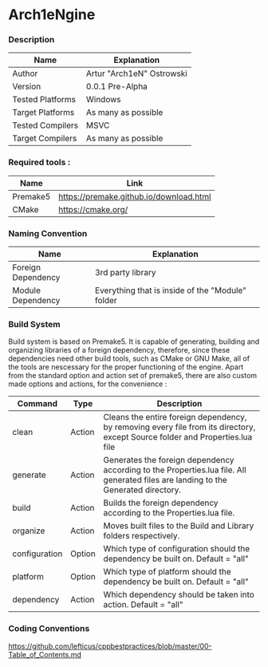 # Arch1eNgine

### Description

|	Name	|	Explanation	|
|	-----	|	-----	|
|	Author	|	Artur "Arch1eN" Ostrowski	|
|	Version	|	0.0.1 Pre-Alpha |
|	Tested Platforms |	Windows |
|	Target Platforms	|	As many as possible	|
|	Tested Compilers |	MSVC	|
|	Target Compilers	| As many as possible |

### Required tools :

|	Name	|	Link	|
|	-----	|	-----	|
|	Premake5	|	https://premake.github.io/download.html	|
|	CMake	|	https://cmake.org/	|

### Naming Convention

|	Name	|	Explanation	|
|	-----	|	-----	|
|	Foreign Dependency	|	3rd party library	|
|	Module Dependency	|	Everything that is inside of the "Module" folder |

### Build System

Build system is based on Premake5. It is capable of generating, building and organizing libraries of a foreign dependency, therefore, since these dependencies need other build tools, such as CMake or GNU Make, all of the tools are nescessary for the proper functioning of the engine. 
Apart from the standard option and action set of premake5, there are also custom made options and actions, for the convenience :

|	Command	|	Type	|	Description	|	
|	-----	|	-----	|	-----	|
|	clean	|	Action	|	Cleans the entire foreign dependency, by removing every file from its directory, except Source folder and Properties.lua file  	|
|	generate	|	Action	|	Generates the foreign dependency according to the Properties.lua file. All generated files are landing to the Generated directory.	|
|	build	|	Action	|	Builds the foreign dependency according to the Properties.lua file.	|
|	organize	|	Action	|	 Moves built files to the Build and Library folders respectively.		|
|	configuration	|	Option	|	 Which type of configuration should the dependency be built on. Default = "all"		|
|	platform	|	Option	|	 Which type of platform should the dependency be built on. Default = "all"	|
|	dependency	|	Action	|	 Which dependency should be taken into action. Default = "all"		|

### Coding Conventions

https://github.com/lefticus/cppbestpractices/blob/master/00-Table_of_Contents.md